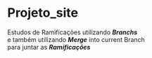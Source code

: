 # Projeto_site
 Estudos de Ramificações utilizando *__Branchs__* \
e também utilizando *__Merge__* into current Branch \
para juntar as *__Ramificações__* 
